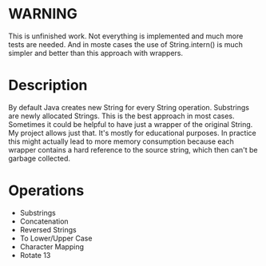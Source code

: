# WARNING
This is unfinished work. Not everything is implemented and much more tests are needed. And in moste cases the use of String.intern() is much simpler and better than this approach with wrappers.

# Description
By default Java creates new String for every String operation. Substrings are newly allocated Strings. This is the best approach in most cases. Sometimes it could be helpful to have just a wrapper of the original String. My project allows just that. It's mostly for educational purposes. In practice this might actually lead to more memory consumption because each wrapper contains a hard reference to the source string, which then can't be garbage collected.

# Operations
 * Substrings
 * Concatenation
 * Reversed Strings
 * To Lower/Upper Case
 * Character Mapping
 * Rotate 13
